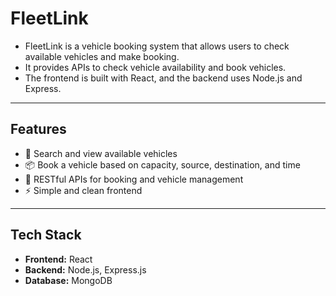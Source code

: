 # FleetLink

- FleetLink is a vehicle booking system that allows users to check available vehicles and make booking.
- It provides APIs to check vehicle availability and book vehicles.  
- The frontend is built with React, and the backend uses Node.js and Express.

---

## Features

- 🚚 Search and view available vehicles  
- 📦 Book a vehicle based on capacity, source, destination, and time
- 🔄 RESTful APIs for booking and vehicle management  
- ⚡ Simple and clean frontend 

---

## Tech Stack

- **Frontend:** React  
- **Backend:** Node.js, Express.js  
- **Database:** MongoDB  

